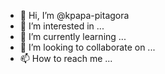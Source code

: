 - 👋 Hi, I’m @kpapa-pitagora
- 👀 I’m interested in ...
- 🌱 I’m currently learning ...
- 💞️ I’m looking to collaborate on ...
- 📫 How to reach me ...

<!---
kpapa-pitagora/kpapa-pitagora is a ✨ special ✨ repository because its `README.md` (this file) appears on your GitHub profile.
You can click the Preview link to take a look at your changes.
--->
